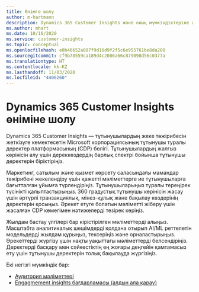 ```yaml
---
title: Өнімге шолу
author: m-hartmann
description: Dynamics 365 Customer Insights және оның мүмкіндіктеріне шолу.
ms.author: mhart
ms.date: 10/16/2020
ms.service: customer-insights
ms.topic: conceptual
ms.openlocfilehash: e0b46652a087f9d16d9f2f5c6e955761be8da208
ms.sourcegitcommit: cf9b78559ca189d4c2086a66c879098d56c0377a
ms.translationtype: HT
ms.contentlocale: kk-KZ
ms.lasthandoff: 11/03/2020
ms.locfileid: "4406260"
---
```

# <a name="product-overview-for-dynamics-365-customer-insights"></a>Dynamics 365 Customer Insights өніміне шолу

Dynamics 365 Customer Insights — тұтынушылардың жеке тәжірибесін жеткізуге көмектесетін Microsoft корпорациясының тұтынушы туралы деректер платформасының (CDP) бөлігі. Тұтынушылардың жалғыз көрінісін алу үшін дереккөздердің барлық спектрі бойынша тұтынушы деректерін біріктіріңіз. 

Маркетинг, сатылым және қызмет көрсету саласындағы мамандар тәжірибені жекелендіру үшін қажетті мәліметтерге ие тұтынушыларға бағытталған ұйымға түрлендіріңіз. Тұтынушыларыңыз туралы тереңірек түсінікті қалыптастырыңыз. 360 градустық тұтынушы көрінісін жасау үшін әртүрлі транзакциялық, мінез-құлық және бақылау көздерінің деректерін қосыңыз. Әрекет етуге болатын мәліметті жіберу үшін жасалған CDP көмегімен нәтижелерді тезірек көріңіз. 

Жылдам бастау үлгілері бар кірістірілген мәліметтерді алыңыз. Масштабта аналитикалық шешімдерді қолдана отырып AI/ML реттелетін модельдерді жылдам құрыңыз, тексеріңіз және орналастырыңыз. Әрекеттерді жүргізу үшін нақты уақыттағы мәліметтерді белсендіріңіз. Деректерді басқару мен сәйкестіктің ең жоғары деңгейін қамтамасыз ету үшін тұтынушы деректерін толық бақылауда жүргізіңіз. 

Екі негізгі мүмкіндік бар: 

- [Аудитория мәліметтері](audience-insights/overview.md)
- [Engagmement insights бағдарламасы (алдын ала қарау)](engagement-insights/index.yml)
 